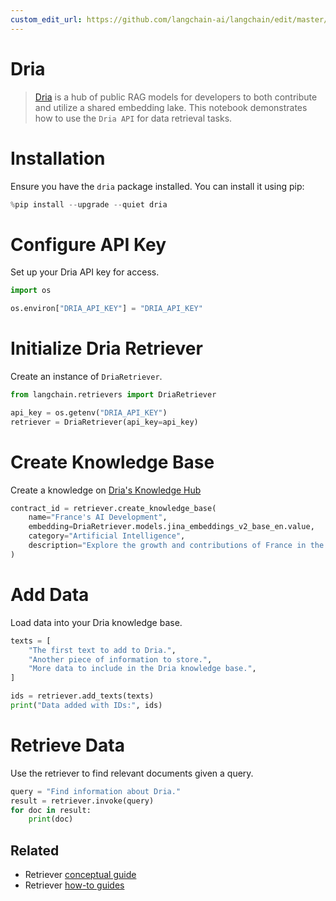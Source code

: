 ```yaml
---
custom_edit_url: https://github.com/langchain-ai/langchain/edit/master/docs/docs/integrations/retrievers/dria_index.ipynb
---
```

# Dria

>[Dria](https://dria.co/) is a hub of public RAG models for developers to both contribute and utilize a shared embedding lake. This notebook demonstrates how to use the `Dria API` for data retrieval tasks.

# Installation

Ensure you have the `dria` package installed. You can install it using pip:


```python
%pip install --upgrade --quiet dria
```

# Configure API Key

Set up your Dria API key for access.


```python
import os

os.environ["DRIA_API_KEY"] = "DRIA_API_KEY"
```

# Initialize Dria Retriever

Create an instance of `DriaRetriever`.


```python
from langchain.retrievers import DriaRetriever

api_key = os.getenv("DRIA_API_KEY")
retriever = DriaRetriever(api_key=api_key)
```

# **Create Knowledge Base**

Create a knowledge on [Dria's Knowledge Hub](https://dria.co/knowledge)


```python
contract_id = retriever.create_knowledge_base(
    name="France's AI Development",
    embedding=DriaRetriever.models.jina_embeddings_v2_base_en.value,
    category="Artificial Intelligence",
    description="Explore the growth and contributions of France in the field of Artificial Intelligence.",
)
```

# Add Data

Load data into your Dria knowledge base.


```python
texts = [
    "The first text to add to Dria.",
    "Another piece of information to store.",
    "More data to include in the Dria knowledge base.",
]

ids = retriever.add_texts(texts)
print("Data added with IDs:", ids)
```

# Retrieve Data

Use the retriever to find relevant documents given a query.


```python
query = "Find information about Dria."
result = retriever.invoke(query)
for doc in result:
    print(doc)
```


## Related

- Retriever [conceptual guide](/docs/concepts/#retrievers)
- Retriever [how-to guides](/docs/how_to/#retrievers)
